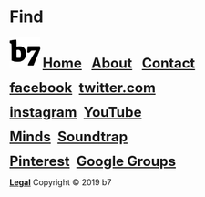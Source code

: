 # Find
<img alt="b7" width="54" height="54" src="b7.svg"> <strong><font size="5"><a href="https://b7.github.io">Home</a> &nbsp; <a href="https://b7.github.io/about">About</a> &nbsp; <a href="https://b7.github.io/contact">Contact</a></font></strong>

<strong><font size="5"><a href="https://facebook.com/b7git" target="_blank">facebook</a></font></strong> &nbsp; <strong><font size="5"><a href="https://twitter.com/b7git" target="_blank">twitter.com</a></font></strong>

<strong><font size="5"><a href="https://instagram.com/b7git/" target="_blank">instagram</a></font></strong> &nbsp; <strong><font size="5"><a href="https://www.youtube.com/channel/UCt4T3OvxivlcvGg9Ah8hLQw" target="_blank">YouTube</a></font></strong>

<strong><font size="5"><a href="https://minds.com/b7git/" target="_blank">Minds</a></font></strong> &nbsp; <strong><font size="5"><a href="https://www.soundtrap.com/b7git" target="_blank">Soundtrap</a></font></strong>

<strong><font size="5"><a href="https://pinterest.de/b7git/" target="_blank">Pinterest</a></font></strong> &nbsp; <strong><font size="5"><a href="https://groups.google.com/forum/#!forum/b7git" target="_blank">Google Groups</a></font></strong>

<strong><a href="https://b7.github.io/legal">Legal</a></strong> Copyright © 2019 b7
